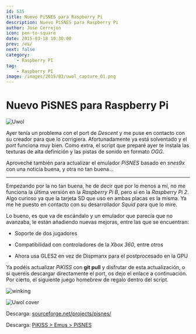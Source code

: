 ```yaml
---
id: 535
title: Nuevo PiSNES para Raspberry Pi
description: Nuevo PiSNES para Raspberry Pi
author: Jose Cerrejon
icon: pen-to-square
date: 2015-03-18 10:30:00
prev: /es/
next: false
category:
    - Raspberry PI
tag:
    - Raspberry PI
image: /images/2015/03/uwol_capture_01.png
---
```


# Nuevo PiSNES para Raspberry Pi

![Uwol](/images/2015/03/uwol_capture_01.png)

Ayer tenía un problema con el port de _Descent_ y me puse en contacto con su creador para que lo corrigiera. Afortunadamente ya está solventado y el _port_ funciona muy bien. Como extra, el script que preparé ayer te instala las texturas de alta definición y las pistas de sonido en formato _OGG_.

Aproveché también para actualizar el emulador _PiSNES_ basado en _snes9x_ con una noticia buena, y otra no tan buena...

---

Empezando por la no tan buena, he de decir que por lo menos a mí, no me funciona la última versión en la _Raspberry Pi B_, pero sí en la _Raspberry Pi 2_. Algo curioso ya que la tarjeta SD que uso en ambas placas es la mísma. Ya me he puesto en contacto con su desarrollador _Squid_ para que lo mire.

Lo bueno, es que va de escándalo y un emulador que parecía que no avanzaba, le están añadiendo nuevas mejoras, entre las que se encuentran:

-   Soporte de dos jugadores

-   Compatibilidad con controladores de la _Xbox 360_, entre otros

-   Ahora usa GLES2 en vez de Dispmanx para el postprocesado en la GPU

Ya podéis actualizar _PiKISS_ con **git pull** y disfrutar de esta actualización, o si queréis descargar directamente el port, os dejo el enlace a continuación. Por cierto, el siguiente juego homebrew de regalo dentro del script.

![winking](/css/sm/winking.png)

![Uwol cover](/images/2015/03/Uwol.png)

Descarga: [sourceforge.net/projects/pisnes/](https://sourceforge.net/projects/pisnes/)

Descarga: [PiKISS > Emus > PiSNES](https://github.com/jmcerrejon/PiKISS/raw/0b473e32e4466ecaee58ae28af461d84029b073b/scripts/emus/pisnes.sh)
